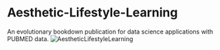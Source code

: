 # Aesthetic-Lifestyle-Learning
An evolutionary bookdown publication for data science applications with PUBMED data.
![AestheticLifestyleLearning](https://user-images.githubusercontent.com/27377917/193460563-e756bbf0-84ed-4fb6-8d22-8b580337c753.png)
